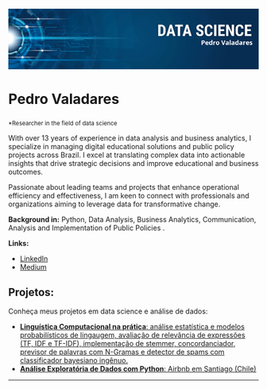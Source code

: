 <p align="center">
  <img src="Pedro Valadares.png" >
</p>

# Pedro Valadares
<sub>*Researcher in the field of data science</sub>

With over 13 years of experience in data analysis and business analytics, I specialize in managing digital educational solutions and public policy projects across Brazil. I excel at translating complex data into actionable insights that drive strategic decisions and improve educational and business outcomes. 

Passionate about leading teams and projects that enhance operational efficiency and effectiveness, I am keen to connect with professionals and organizations aiming to leverage data for transformative change.

**Background in:** Python, Data Analysis, Business Analytics, Communication, Analysis and Implementation of Public Policies .

**Links:**
* [LinkedIn](https://www.linkedin.com/in/valadarespedro/)
* [Medium](https://medium.com/mundo-analytics)


## Projetos:
Conheça meus projetos em data science e análise de dados:

* [**Linguística Computacional na prática**: análise estatística e modelos probabilísticos de lingaugem, avaliação de relevância de expressões (TF, IDF e TF-IDF), implementação de stemmer, concordanciador, previsor de palavras com N-Gramas e detector de spams com classificador bayesiano ingênuo.](https://github.com/Pedrovalad/Pedro_Valadares_DS/blob/main/Projeto_Linguistica_Computacional.ipynb)
* [**Análise Exploratória de Dados com Python**: Airbnb em Santiago (Chile)](https://github.com/Pedrovalad/Pedro_Valadares_DS/blob/main/Airbnb_Santiago%2C_An%C3%A1lise_Explorat%C3%B3ria.ipynb)


---

